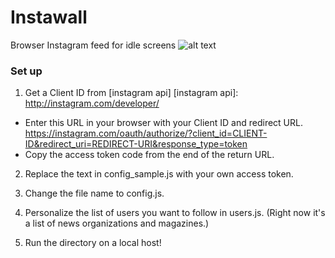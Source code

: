 # Instawall

Browser Instagram feed for idle screens
![alt text](https://raw.github.com/kklai/instawall/master/screenshot.png)

### Set up

1. Get a Client ID from [instagram api]
[instagram api]: http://instagram.com/developer/
* Enter this URL in your browser with your Client ID and redirect URL.
https://instagram.com/oauth/authorize/?client_id=CLIENT-ID&redirect_uri=REDIRECT-URI&response_type=token
* Copy the access token code from the end of the return URL.

2. Replace the text in config_sample.js with your own access token.

3. Change the file name to config.js.

4. Personalize the list of users you want to follow in users.js. (Right now it's a list of news organizations and magazines.)

4. Run the directory on a local host!